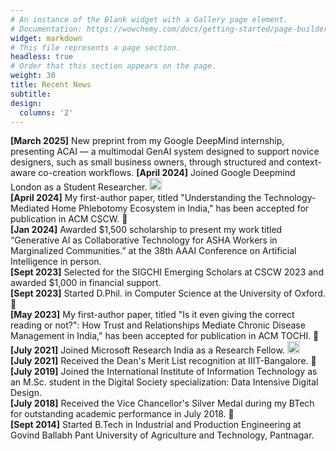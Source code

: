 ```yaml
---
# An instance of the Blank widget with a Gallery page element.
# Documentation: https://wowchemy.com/docs/getting-started/page-builder/
widget: markdown
# This file represents a page section.
headless: true
# Order that this section appears on the page.
weight: 30
title: Recent News
subtitle:
design:
  columns: '2'
---
```

**[March 2025]** New preprint from my Google DeepMind internship, presenting ACAI — a multimodal GenAI system designed to support novice designers, such as small business owners, through structured and context-aware co-creation workflows.
**[April 2024]** Joined Google Deepmind London as a Student Researcher. <img style="display: inline-block;" src="https://asset.brandfetch.io/id9M89MUnI/idM_56IwCN.jpeg" alt= “” width="20" height="20"> \
**[April 2024]** My first-author paper, titled "Understanding the Technology-Mediated Home Phlebotomy Ecosystem in India," has been accepted for publication in ACM CSCW. 🎉 \
**[Jan 2024]**  Awarded $1,500 scholarship to present my work titled “Generative AI as Collaborative Technology for ASHA Workers in Marginalized Communities.” at the 38th AAAI Conference on Artificial Intelligence in person. \
**[Sept 2023]** Selected for the SIGCHI Emerging Scholars at CSCW 2023 and awarded $1,000 in financial support. \
**[Sept 2023]** Started D.Phil. in Computer Science at the University of Oxford.  🎉  \
**[May 2023]** My first-author paper, titled "Is it even giving the correct reading or not?": How Trust and Relationships Mediate Chronic Disease Management in India," has been accepted for publication in ACM TOCHI. 🎉 \
**[July 2021]** Joined Microsoft Research India as a Research Fellow. <img style="display: inline-block;" src="https://upload.wikimedia.org/wikipedia/commons/4/44/Microsoft_logo.svg" alt= “” width="20" height="20"> \
**[July 2021]** Received the Dean's Merit List recognition at IIIT-Bangalore. 🏅 \
**[July 2019]** Joined the International Institute of Information Technology as an M.Sc. student in the Digital Society specialization: Data Intensive Digital Design. \
**[July 2018]** Received the Vice Chancellor's Silver Medal during my BTech for outstanding academic performance in July 2018. 🏅 \
**[Sept 2014]** Started B.Tech in Industrial and Production Engineering at Govind Ballabh Pant University of Agriculture and Technology, Pantnagar.
